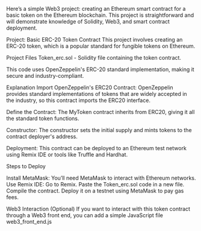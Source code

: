 Here’s a simple Web3 project: creating an Ethereum smart contract for a basic token on the Ethereum blockchain. This project is straightforward and will demonstrate knowledge of Solidity, Web3, and smart contract deployment.

Project: Basic ERC-20 Token Contract
This project involves creating an ERC-20 token, which is a popular standard for fungible tokens on Ethereum.

Project Files
Token_erc.sol - Solidity file containing the token contract.

This code uses OpenZeppelin's ERC-20 standard implementation, making it secure and industry-compliant.

Explanation
Import OpenZeppelin's ERC20 Contract: OpenZeppelin provides standard implementations of tokens that are widely accepted in the industry, so this contract imports the ERC20 interface.

Define the Contract: The MyToken contract inherits from ERC20, giving it all the standard token functions.

Constructor: The constructor sets the initial supply and mints tokens to the contract deployer's address.

Deployment: This contract can be deployed to an Ethereum test network using Remix IDE or tools like Truffle and Hardhat.

Steps to Deploy

Install MetaMask: You’ll need MetaMask to interact with Ethereum networks.
Use Remix IDE:
Go to Remix.
Paste the Token_erc.sol code in a new file.
Compile the contract.
Deploy it on a testnet using MetaMask to pay gas fees.

Web3 Interaction (Optional)
If you want to interact with this token contract through a Web3 front end, you can add a simple JavaScript file web3_front_end.js

